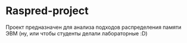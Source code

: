 # Raspred-project

Проект предназначен для анализа подходов распределения памяти ЭВМ (ну, или чтобы студенты делали лабораторные :D)
